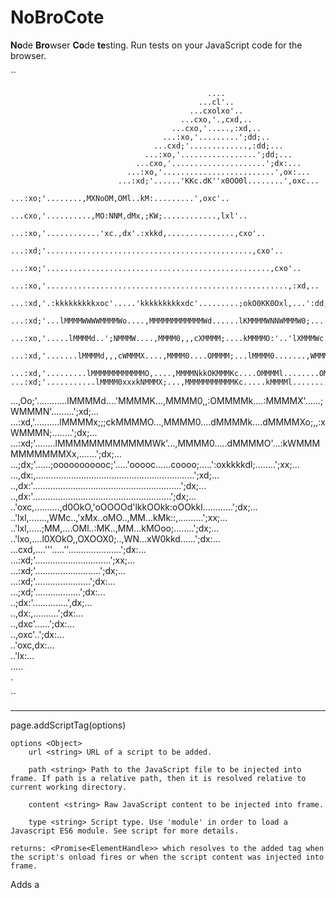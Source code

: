 # NoBroCote
**No**de **Bro**wser **Co**de **te**sting. Run tests on your JavaScript code for the browser.




``
                                                                                                    
                                                                                                    
                                                ....                                                
                                              ...cl'..                                              
                                            ...cxolxo'..                                            
                                          ...cxo,'.,cxd,..                                          
                                        ...cxo,'.....,:xd,..                                        
                                      ...:xo,'.........';dd;..                                      
                                    ...cxd;'.............,:dd;...                                   
                                  ...:xo,'.................';dd;...                                 
                                ...cxo,'.....................';dx:...                               
                              ...:xo,'.........................',ox:...                             
                            ...:xd;'......'KKc.dK''x0OO0l........',oxc...                           
                          ...:xo;'........,MXNoOM,OMl..kM:.........',oxc'..                         
                        ...cxo,'..........,MO:NNM,dMx,;KW;............,lxl'..                       
                      ...:xo,'............'xc.,dx'.:xkkd,...............,cxo'..                     
                    ...:xd;'..............................................,cxo'..                   
                  ...:xo;'..................................................,cxo'..                 
                ...:xo,'......................................................,:xd,..               
              ...:xd,'.:kkkkkkkkkxoc'.....'kkkkkkkkkxdc'.........;okO0KK0Oxl,...':dd;...            
            ...:xd;'...lMMMMWWWWMMMMWo....,MMMMMMMMMMMMWd......lKMMMMWNNWMMMW0;...';dd;...          
          ...:xo,'.....lMMMMd..';NMMMW....,MMMM0,,,cXMMMM;....kMMMMO:'..'lXMMMWc....,;dx;...        
        ...:xd,'.......lMMMMd,,,cWMMMX....,MMMM0....OMMMM;...lMMMM0.......,WMMMW'.....';dx:...      
      ...:xd,'.........lMMMMMMMMMMMMO,....,MMMMNkkOKMMMKc....OMMMMl........OMMMMc.......',oxc...    
    ...:xd;'...........lMMMM0xxxkNMMMX;...,MMMMMMMMMMMKc.....kMMMMl........0MMMMc.........',oxc...  
   ...,Oo;'............lMMMMd....'MMMMK...,MMMM0,,:OMMMMk....:MMMMX'......;WMMMN'.........';xd;...  
     ...:xd,'..........lMMMMx;;;ckMMMMO...,MMMM0....dMMMMk....dMMMMXo;,,:xWMMMN;........';dx;...    
       ...:xd;'........lMMMMMMMMMMMMWk'...,MMMM0.....dMMMMO'...:kWMMMMMMMMMMXx,.......';dx;...      
         ...;dx;'......;ooooooooooc;'.....'ooooc......coooo;.....':oxkkkkdl;........';xx;...        
           ...,dx:,...............................................................';xd;...          
              ..,dx:'...........................................................';dx;...            
                ..,dx:'.......................................................';dx;...              
                  ..'oxc,..........,d0OkO,'oOOOOd'lkkOOkk:oOOkkl............';dx;...                
                    ..'lxl,.......,WMc..,'xMx..oMO..,MM...kMk::,..........';xx;...                  
                      ..'lxl,.....;MM,....OMl..:MK..,MM...kMOoo;........';dx;...                    
                        ..'lxo,....l0XOkO,,OXOOX0;..,WN...xW0kkd......';dx:...                      
                          ...cxd,....'''.....''.....................';dx:...                        
                            ...:xd;'..............................';xx;...                          
                              ...:xd;'..........................';dx;...                            
                                ...:xd;'......................';dx:...                              
                                  ...;xd;'..................';dx:...                                
                                     ..;dx:'..............',dx;...                                  
                                       ..,dx:,..........';dx:...                                    
                                         ..,dxc'......';dx:...                                      
                                           ..,oxc'..';dx:...                                        
                                             ..'oxc,dx:...                                          
                                               ..'lx:...                                            
                                                 .....                                              
                                                   .                                                
                                                                                                    

``





----
page.addScriptTag(options)

    options <Object>
        url <string> URL of a script to be added.
        
        path <string> Path to the JavaScript file to be injected into frame. If path is a relative path, then it is resolved relative to current working directory.
        
        content <string> Raw JavaScript content to be injected into frame.
        
        type <string> Script type. Use 'module' in order to load a Javascript ES6 module. See script for more details.
    
    returns: <Promise<ElementHandle>> which resolves to the added tag when the script's onload fires or when the script content was injected into frame.

Adds a <script> tag into the page with the desired url or content.